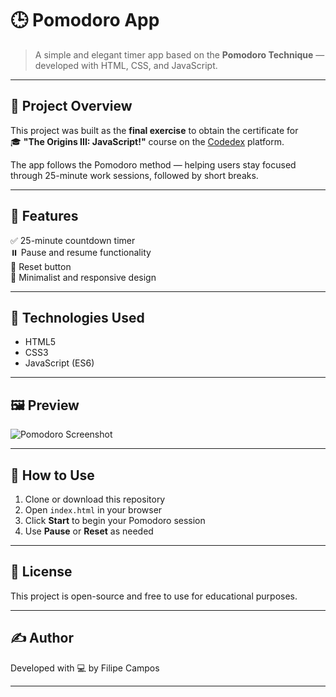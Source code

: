 # 🕒 Pomodoro App

> A simple and elegant timer app based on the **Pomodoro Technique** — developed with HTML, CSS, and JavaScript.

---

## 📘 Project Overview

This project was built as the **final exercise** to obtain the certificate for  
🎓 **"The Origins III: JavaScript!"** course on the [Codedex](https://www.codedex.io) platform.

The app follows the Pomodoro method — helping users stay focused through 25-minute work sessions, followed by short breaks.

---

## 🚀 Features

✅ 25-minute countdown timer  
⏸️ Pause and resume functionality  
🔄 Reset button  
🎨 Minimalist and responsive design

---

## 🧪 Technologies Used

- HTML5  
- CSS3  
- JavaScript (ES6)

---

## 🖼️ Preview

![Pomodoro Screenshot](screenshot.png) <!-- Podes substituir por um link real ou remover esta secção -->

---

## 📂 How to Use

1. Clone or download this repository
2. Open `index.html` in your browser
3. Click **Start** to begin your Pomodoro session
4. Use **Pause** or **Reset** as needed

---

## 📑 License

This project is open-source and free to use for educational purposes.

---

## ✍️ Author

Developed with 💻 by Filipe Campos  

---
